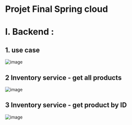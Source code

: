 #                                                         Projet Final Spring cloud

# I. Backend :

## 1. use case
![image](https://user-images.githubusercontent.com/85079209/220134699-79b385c9-4bff-4c34-95ee-3d35309f60cf.png)

## 2 Inventory service - get all products
![image](https://user-images.githubusercontent.com/85079209/220135013-c663ddca-4adc-45fc-beed-415586fd51c3.png)

## 3 Inventory service - get product by ID 
![image](https://user-images.githubusercontent.com/85079209/220135413-113c9933-4f1a-4ce0-b431-cb502c7e640c.png)

